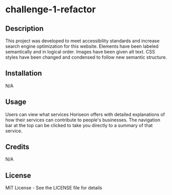 # challenge-1-refactor

## Description
This project was developed to meet accessibility standards and increase search engine optimization for this website. Elements have been labeled semantically and in logical order. Images have been given alt text. CSS styles have been changed and condensed to follow new semantic structure.   

## Installation
N/A

## Usage 
Users can view what services Horiseon offers with detailed explanations of how their services can contribute to people's businesses. The navigation bar at the top can be clicked to take you directly to a summary of that service.

## Credits
N/A

## License
MIT License - See the LICENSE file for details
